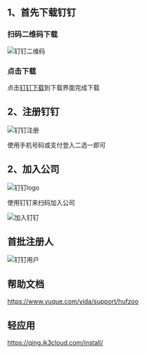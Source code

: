 ## 1、首先下载钉钉

### 扫码二维码下载

![钉钉二维码](./imgs/钉钉二维码.png)

### 点击下载

点击[钉钉下载](https://page.dingtalk.com/wow/z/dingtalk/simple/ddhomedownload#/)到下载界面完成下载



## 2、注册钉钉

 





![钉钉注册](./imgs/钉钉注册.png)

使用手机号码或支付登入二选一即可



## 2、加入公司

![钉钉logo](./imgs/钉钉logo.jpg)

使用钉钉来扫码加入公司

![加入钉钉](./imgs/钉钉加入.png)



## 首批注册人





![钉钉用户](./imgs/钉钉用户.png)

## 帮助文档

https://www.yuque.com/yida/support/hufzoo

## 轻应用

https://qing.ik3cloud.com/install/

